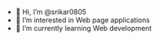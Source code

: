 - 👋 Hi, I’m @srikar0805
- 👀 I’m interested in  Web page applications
- 🌱 I’m currently learning Web development
<!---
srikar0805/srikar0805 is a ✨ special ✨ repository because its `README.md` (this file) appears on your GitHub profile.
You can click the Preview link to take a look at your changes.
--->
